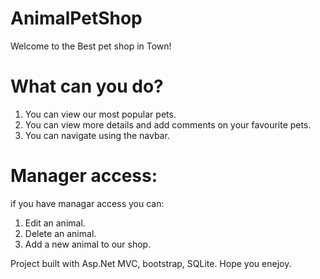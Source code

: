 ﻿# AnimalPetShop
 
 Welcome to the Best pet shop in Town!
 
 # What can you do?
 1. You can view our most popular pets.
 2. You can view more details and add comments on your favourite pets.
 3. You can navigate using the navbar.
 
 # Manager access:
 if you have managar access you can:
 1. Edit an animal.
 2. Delete an animal.
 3. Add a new animal to our shop.
 
 Project built with Asp.Net MVC, bootstrap, SQLite.
 Hope you enejoy.
